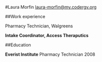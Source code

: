 #Laura Morfin
laura-morfin@my.codergv.org

##Work experience

Pharmacy Technician, Walgreens

**Intake Coordinator, Access Theraputics**


##Education

**Everist Institute**
Pharmacy Technician 2008
